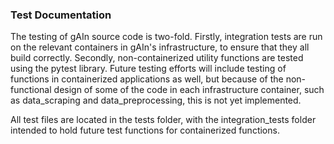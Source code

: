 ### Test Documentation

The testing of gAIn source code is two-fold. Firstly, integration tests are run on the relevant containers in gAIn's infrastructure, to ensure that they all build correctly. Secondly, non-containerized utility functions are tested using the pytest library. Future testing efforts will include testing of functions in containerized applications as well, but because of the non-functional design of some of the code in each infrastructure container, such as data_scraping and data_preprocessing, this is not yet implemented.

All test files are located in the tests folder, with the integration_tests folder intended to hold future test functions for containerized functions.
